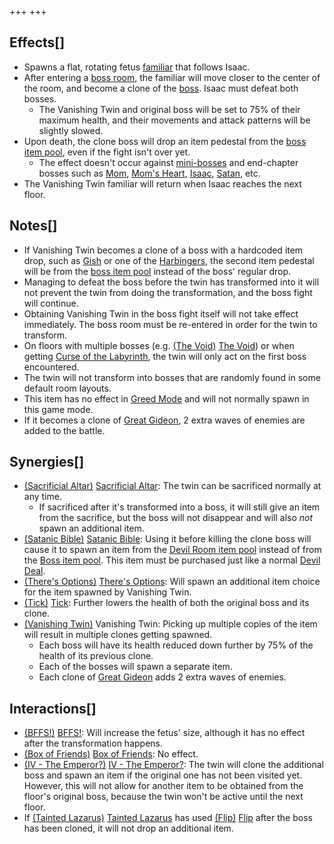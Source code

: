 +++
+++

Effects[]
---------


* Spawns a flat, rotating fetus [familiar](/wiki/Familiar "Familiar") that follows Isaac.
* After entering a [boss room](/wiki/Boss_room "Boss room"), the familiar will move closer to the center of the room, and become a clone of the [boss](/wiki/Boss "Boss"). Isaac must defeat both bosses.
	+ The Vanishing Twin and original boss will be set to 75% of their maximum health, and their movements and attack patterns will be slightly slowed.
* Upon death, the clone boss will drop an item pedestal from the [boss item pool](/wiki/Boss_(Item_Pool) "Boss (Item Pool)"), even if the fight isn't over yet.
	+ The effect doesn't occur against [mini-bosses](/wiki/Mini-boss "Mini-boss") and end-chapter bosses such as [Mom](/wiki/Mom "Mom"), [Mom's Heart](/wiki/Mom%27s_Heart "Mom's Heart"), [Isaac](/wiki/Isaac_(Boss) "Isaac (Boss)"), [Satan](/wiki/Satan "Satan"), etc.
* The Vanishing Twin familiar will return when Isaac reaches the next floor.


Notes[]
-------


* If Vanishing Twin becomes a clone of a boss with a hardcoded item drop, such as [Gish](/wiki/Gish "Gish") or one of the [Harbingers](/wiki/Harbinger "Harbinger"), the second item pedestal will be from the [boss item pool](/wiki/Boss_(Item_Pool) "Boss (Item Pool)") instead of the boss' regular drop.
* Managing to defeat the boss before the twin has transformed into it will not prevent the twin from doing the transformation, and the boss fight will continue.
* Obtaining Vanishing Twin in the boss fight itself will not take effect immediately. The boss room must be re-entered in order for the twin to transform.
* On floors with multiple bosses (e.g. [(The Void)](/wiki/The_Void "The Void") [The Void](/wiki/The_Void "The Void")) or when getting [Curse of the Labyrinth](/wiki/Curses "Curses"), the twin will only act on the first boss encountered.
* The twin will not transform into bosses that are randomly found in some default room layouts.
* This item has no effect in [Greed Mode](/wiki/Greed_Mode "Greed Mode") and will not normally spawn in this game mode.
* If it becomes a clone of [Great Gideon](/wiki/Great_Gideon "Great Gideon"), 2 extra waves of enemies are added to the battle.


Synergies[]
-----------


* [(Sacrificial Altar)](/wiki/Sacrificial_Altar "Sacrificial Altar") [Sacrificial Altar](/wiki/Sacrificial_Altar "Sacrificial Altar"): The twin can be sacrificed normally at any time.
	+ If sacrificed after it's transformed into a boss, it will still give an item from the sacrifice, but the boss will not disappear and will also *not* spawn an additional item.
* [(Satanic Bible)](/wiki/Satanic_Bible "Satanic Bible") [Satanic Bible](/wiki/Satanic_Bible "Satanic Bible"): Using it before killing the clone boss will cause it to spawn an item from the [Devil Room item pool](/wiki/Devil_Room_(Item_Pool) "Devil Room (Item Pool)") instead of from the [Boss item pool](/wiki/Boss_(Item_Pool) "Boss (Item Pool)"). This item must be purchased just like a normal [Devil Deal](/wiki/Devil_Room#Deals_with_the_Devil "Devil Room").
* [(There's Options)](/wiki/There%27s_Options "There's Options") [There's Options](/wiki/There%27s_Options "There's Options"): Will spawn an additional item choice for the item spawned by Vanishing Twin.
* [(Tick)](/wiki/Tick "Tick") [Tick](/wiki/Tick "Tick"): Further lowers the health of both the original boss and its clone.
* [(Vanishing Twin)](/wiki/Vanishing_Twin "Vanishing Twin") Vanishing Twin: Picking up multiple copies of the item will result in multiple clones getting spawned.
	+ Each boss will have its health reduced down further by 75% of the health of its previous clone.
	+ Each of the bosses will spawn a separate item.
	+ Each clone of [Great Gideon](/wiki/Great_Gideon "Great Gideon") adds 2 extra waves of enemies.


Interactions[]
--------------


* [(BFFS!)](/wiki/BFFS! "BFFS!") [BFFS!](/wiki/BFFS! "BFFS!"): Will increase the fetus' size, although it has no effect after the transformation happens.
* [(Box of Friends)](/wiki/Box_of_Friends "Box of Friends") [Box of Friends](/wiki/Box_of_Friends "Box of Friends"): No effect.
* [(IV - The Emperor?)](/wiki/Cards_and_Runes "IV - The Emperor?") [IV - The Emperor?](/wiki/Cards_and_Runes "Cards and Runes"): The twin will clone the additional boss and spawn an item if the original one has not been visited yet. However, this will not allow for another item to be obtained from the floor's original boss, because the twin won't be active until the next floor.
* If  [(Tainted Lazarus)](/wiki/Tainted_Lazarus "Tainted Lazarus") [Tainted Lazarus](/wiki/Tainted_Lazarus "Tainted Lazarus") has used [(Flip)](/wiki/Flip "Flip") [Flip](/wiki/Flip "Flip") after the boss has been cloned, it will not drop an additional item.


